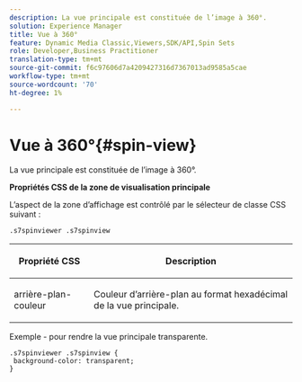 ```yaml
---
description: La vue principale est constituée de l’image à 360°.
solution: Experience Manager
title: Vue à 360°
feature: Dynamic Media Classic,Viewers,SDK/API,Spin Sets
role: Developer,Business Practitioner
translation-type: tm+mt
source-git-commit: f6c97606d7a4209427316d7367013ad9585a5cae
workflow-type: tm+mt
source-wordcount: '70'
ht-degree: 1%

---
```



# Vue à 360°{#spin-view}

La vue principale est constituée de l’image à 360°.

<!--<a id="section_061E550C1C1D4DB2BD663A898895B38C"></a>-->

**Propriétés CSS de la zone de visualisation principale**

L’aspect de la zone d’affichage est contrôlé par le sélecteur de classe CSS suivant :

```
.s7spinviewer .s7spinview
```

<table id="table_94EE3F5BBE4547C0B4943471CEE7EDE4"> 
 <thead> 
  <tr> 
   <th colname="col1" class="entry"> <p> Propriété CSS </p> </th> 
   <th colname="col2" class="entry"> <p>Description </p> </th> 
  </tr> 
 </thead>
 <tbody> 
  <tr> 
   <td colname="col1"> <p> <span class="codeph"> arrière-plan-couleur  </span> </p> </td> 
   <td colname="col2"> <p> Couleur d’arrière-plan au format hexadécimal de la vue principale. </p> </td> 
  </tr> 
 </tbody> 
</table>

Exemple - pour rendre la vue principale transparente.

```
.s7spinviewer .s7spinview { 
 background-color: transparent; 
}
```

